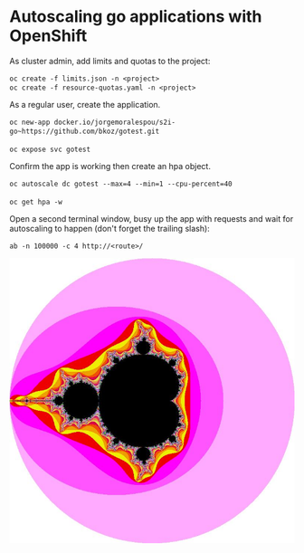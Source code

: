 # Autoscaling go applications with OpenShift

As cluster admin, add limits and quotas to the project:
```
oc create -f limits.json -n <project>
oc create -f resource-quotas.yaml -n <project>
```

As a regular user, create the application.
```
oc new-app docker.io/jorgemoralespou/s2i-go~https://github.com/bkoz/gotest.git

oc expose svc gotest
```
Confirm the app is working then create an hpa object.
```
oc autoscale dc gotest --max=4 --min=1 --cpu-percent=40

oc get hpa -w
```

Open a second terminal window, busy up the app with requests and wait for autoscaling to happen (don't forget the trailing slash):
```
ab -n 100000 -c 4 http://<route>/
```

![Mandelbrot Plot](https://raw.githubusercontent.com/bkoz/gotest/master/mandelbrot.jpg)


